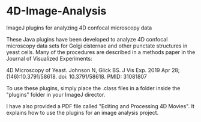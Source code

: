 # 4D-Image-Analysis
ImageJ plugins for analyzing 4D confocal microscopy data

These Java plugins have been developed to analyze 4D confocal microscopy data sets for Golgi cisternae and other punctate structures in yeast cells. Many of the procedures are described in a methods paper in the Journal of Visualized Experiments:

4D Microscopy of Yeast.
Johnson N, Glick BS.
J Vis Exp. 2019 Apr 28;(146):10.3791/58618. doi: 10.3791/58618.
PMID: 31081807 

To use these plugins, simply place the .class files in a folder inside the "plugins" folder in your ImageJ director.

I have also provided a PDF file called "Editing and Processing 4D Movies". It explains how to use the plugins for an image analysis project.
